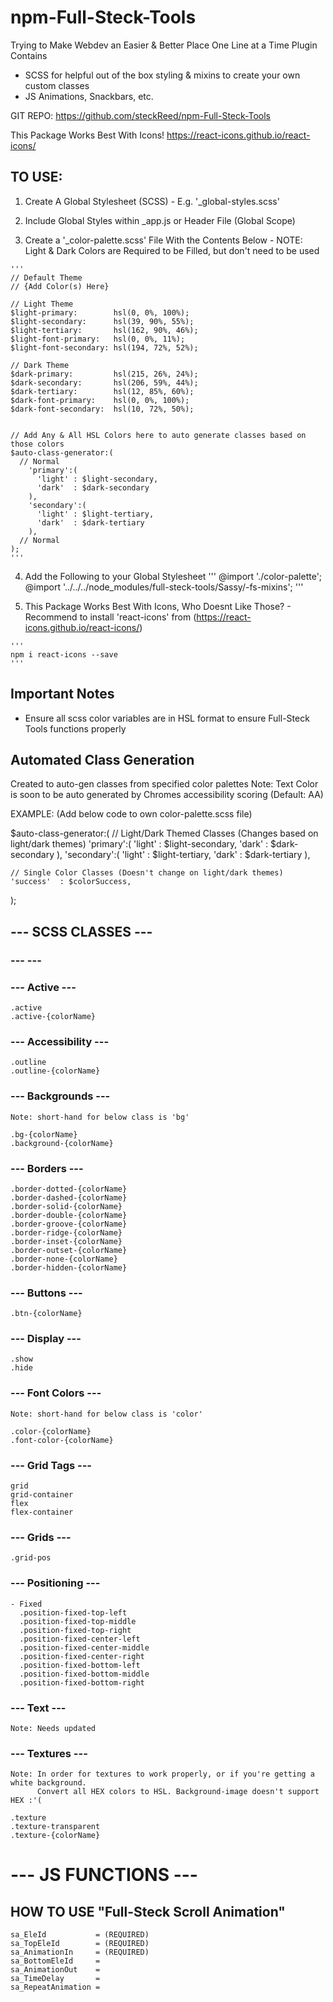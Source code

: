 # npm-Full-Steck-Tools
Trying to Make Webdev an Easier &amp; Better Place One Line at a Time
Plugin Contains 
  + SCSS for helpful out of the box styling & mixins to create your own custom classes
  + JS Animations, Snackbars, etc.

GIT REPO: https://github.com/steckReed/npm-Full-Steck-Tools

This Package Works Best With Icons!
https://react-icons.github.io/react-icons/

## TO USE:
  1. Create A Global Stylesheet (SCSS)
    - E.g. '_global-styles.scss'

  2. Include Global Styles within _app.js or Header File (Global Scope)

  3. Create a '_color-palette.scss' File With the Contents Below
    - NOTE: Light & Dark Colors are Required to be Filled, but don't need to be used

    '''
    // Default Theme
    // {Add Color(s) Here}

    // Light Theme
    $light-primary:        hsl(0, 0%, 100%);
    $light-secondary:      hsl(39, 90%, 55%);
    $light-tertiary:       hsl(162, 90%, 46%);
    $light-font-primary:   hsl(0, 0%, 11%);
    $light-font-secondary: hsl(194, 72%, 52%);

    // Dark Theme
    $dark-primary:         hsl(215, 26%, 24%);
    $dark-secondary:       hsl(206, 59%, 44%);
    $dark-tertiary:        hsl(12, 85%, 60%);
    $dark-font-primary:    hsl(0, 0%, 100%);
    $dark-font-secondary:  hsl(10, 72%, 50%);


    // Add Any & All HSL Colors here to auto generate classes based on those colors
    $auto-class-generator:(
      // Normal
        'primary':(
          'light' : $light-secondary,
          'dark'  : $dark-secondary
        ),
        'secondary':(
          'light' : $light-tertiary,
          'dark'  : $dark-tertiary
        ),
      // Normal
    );
    '''

  4. Add the Following to your Global Stylesheet
    '''
    @import './color-palette';
    @import '../../../node_modules/full-steck-tools/Sassy/-fs-mixins';
    '''

  5. This Package Works Best With Icons, Who Doesnt Like Those?
    - Recommend to install 'react-icons' from (https://react-icons.github.io/react-icons/)
    
    '''
    npm i react-icons --save
    '''

## Important Notes 
  - Ensure all scss color variables are in HSL format to ensure Full-Steck Tools functions properly

## Automated Class Generation
  Created to auto-gen classes from specified color palettes
    Note: Text Color is soon to be auto generated by Chromes accessibility scoring (Default: AA)
  
  EXAMPLE: (Add below code to own color-palette.scss file)

  $auto-class-generator:(
    // Light/Dark Themed Classes (Changes based on light/dark themes)
    'primary':(
      'light' : $light-secondary,
      'dark'  : $dark-secondary
    ),
    'secondary':(
      'light' : $light-tertiary,
      'dark'  : $dark-tertiary
    ),

    // Single Color Classes (Doesn't change on light/dark themes)
    'success'  : $colorSuccess,
  );


## --- SCSS CLASSES ---
  ### ---  ---

  ### --- Active ---
    .active
    .active-{colorName}
    
  ### --- Accessibility ---
    .outline
    .outline-{colorName}

  ### --- Backgrounds ---
    Note: short-hand for below class is 'bg'

    .bg-{colorName}
    .background-{colorName}
    
  ### --- Borders ---
    .border-dotted-{colorName}
    .border-dashed-{colorName}
    .border-solid-{colorName}
    .border-double-{colorName}
    .border-groove-{colorName}
    .border-ridge-{colorName}
    .border-inset-{colorName}
    .border-outset-{colorName}
    .border-none-{colorName}
    .border-hidden-{colorName}

  ### --- Buttons ---
    .btn-{colorName}

  ### --- Display ---
    .show
    .hide

  ### --- Font Colors ---
    Note: short-hand for below class is 'color'
    
    .color-{colorName}
    .font-color-{colorName}

  ### --- Grid Tags ---
    grid
    grid-container
    flex
    flex-container

  ### --- Grids ---
    .grid-pos

  ### --- Positioning ---
    - Fixed
      .position-fixed-top-left
      .position-fixed-top-middle
      .position-fixed-top-right
      .position-fixed-center-left
      .position-fixed-center-middle
      .position-fixed-center-right
      .position-fixed-bottom-left
      .position-fixed-bottom-middle
      .position-fixed-bottom-right

  ### --- Text ---
    Note: Needs updated
    
  ### --- Textures ---
    Note: In order for textures to work properly, or if you're getting a white background.
          Convert all HEX colors to HSL. Background-image doesn't support HEX :'(

    .texture
    .texture-transparent
    .texture-{colorName}

# --- JS FUNCTIONS ---
  ## HOW TO USE "Full-Steck Scroll Animation"
    sa_EleId           = (REQUIRED)
    sa_TopEleId        = (REQUIRED)
    sa_AnimationIn     = (REQUIRED)
    sa_BottomEleId     =
    sa_AnimationOut    =
    sa_TimeDelay       =
    sa_RepeatAnimation = 